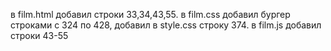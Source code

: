 в film.html добавил строки 33,34,43,55.
в film.css добавил бургер строками с 324 по 428, добавил в style.css строку 374.
в film.js добавил строки 43-55
